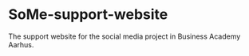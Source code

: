 # SoMe-support-website
The support website for the social media project in Business Academy Aarhus.
